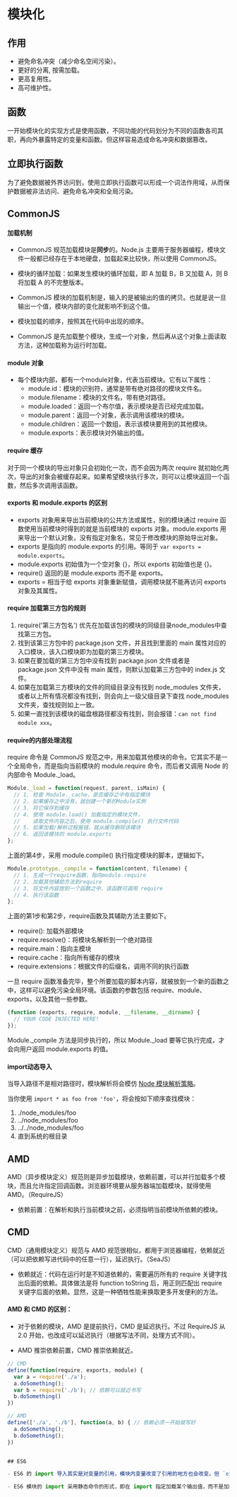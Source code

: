 # 模块化

## 作用

- 避免命名冲突（减少命名空间污染）。
- 更好的分离, 按需加载。
- 更高复用性。
- 高可维护性。


## 函数

一开始模块化的实现方式是使用函数，不同功能的代码划分为不同的函数各司其职，再向外暴露特定的变量和函数。但这样容易造成命名冲突和数据篡改。

## 立即执行函数

为了避免数据被外界访问到，使用立即执行函数可以形成一个词法作用域，从而保护数据被非法访问、避免命名冲突和全局污染。

## CommonJS

#### 加载机制

- CommonJS 规范加载模块是**同步**的。Node.js 主要用于服务器编程，模块文件一般都已经存在于本地硬盘，加载起来比较快，所以使用 CommonJS。

- 模块的循环加载：如果发生模块的循环加载，即 A 加载 B，B 又加载 A，则 B 将加载 A 的不完整版本。

- CommonJS 模块的加载机制是，输入的是被输出的值的拷贝。也就是说一旦输出一个值，模块内部的变化就影响不到这个值。

- 模块加载的顺序，按照其在代码中出现的顺序。

- CommonJS 是先加载整个模块，生成一个对象，然后再从这个对象上面读取方法，这种加载称为运行时加载。

#### module 对象

- 每个模块内部，都有一个module对象，代表当前模块。它有以下属性：
  - module.id：模块的识别符，通常是带有绝对路径的模块文件名。
  - module.filename：模块的文件名，带有绝对路径。
  - module.loaded：返回一个布尔值，表示模块是否已经完成加载。
  - module.parent：返回一个对象，表示调用该模块的模块。
  - module.children：返回一个数组，表示该模块要用到的其他模块。
  - module.exports：表示模块对外输出的值。

#### require 缓存

对于同一个模块的导出对象只会初始化一次，而不会因为两次 require 就初始化两次，导出的对象会被缓存起来。如果希望模块执行多次，则可以让模块返回一个函数，然后多次调用该函数。

#### exports 和 module.exports 的区别

- exports 对象用来导出当前模块的公共方法或属性，别的模块通过 require 函数使用当前模块时得到的就是当前模块的 exports 对象。module.exports 用来导出一个默认对象，没有指定对象名，常见于修改模块的原始导出对象。
- exports 是指向的 module.exports 的引用。等同于 `var exports = module.exports`。
- module.exports 初始值为一个空对象 {}，所以 exports 初始值也是 {}。
- require() 返回的是 module.exports 而不是 exports。
- exports = 相当于给 exports 对象重新赋值，调用模块就不能再访问 exports 对象及其属性。

#### require 加载第三方包的规则

1. require('第三方包名') 优先在加载该包的模块的同级目录node_modules中查找第三方包。
2. 找到该第三方包中的 package.json 文件，并且找到里面的 main 属性对应的入口模块，该入口模块即为加载的第三方模块。
3. 如果在要加载的第三方包中没有找到 package.json 文件或者是 package.json 文件中没有 main 属性，则默认加载第三方包中的 index.js 文件。
4. 如果在加载第三方模块的文件的同级目录没有找到 node_modules 文件夹，或者以上所有情况都没有找到，则会向上一级父级目录下查找 node_modules 文件夹，查找规则如上一致。
5. 如果一直找到该模块的磁盘根路径都没有找到，则会报错：`can not find module xxx`。


#### require的内部处理流程

require 命令是 CommonJS 规范之中，用来加载其他模块的命令。它其实不是一个全局命令，而是指向当前模块的 module.require 命令，而后者又调用 Node 的内部命令 Module._load。

```js
Module._load = function(request, parent, isMain) {
  // 1. 检查 Module._cache，是否缓存之中有指定模块
  // 2. 如果缓存之中没有，就创建一个新的Module实例
  // 3. 将它保存到缓存
  // 4. 使用 module.load() 加载指定的模块文件，
  //    读取文件内容之后，使用 module.compile() 执行文件代码
  // 5. 如果加载/解析过程报错，就从缓存删除该模块
  // 6. 返回该模块的 module.exports
};
```

上面的第4步，采用 module.compile() 执行指定模块的脚本，逻辑如下。

```js
Module.prototype._compile = function(content, filename) {
  // 1. 生成一个require函数，指向module.require
  // 2. 加载其他辅助方法到require
  // 3. 将文件内容放到一个函数之中，该函数可调用 require
  // 4. 执行该函数
};
```

上面的第1步和第2步，require函数及其辅助方法主要如下。

- require(): 加载外部模块
- require.resolve()：将模块名解析到一个绝对路径
- require.main：指向主模块
- require.cache：指向所有缓存的模块
- require.extensions：根据文件的后缀名，调用不同的执行函数

一旦 require 函数准备完毕，整个所要加载的脚本内容，就被放到一个新的函数之中，这样可以避免污染全局环境。该函数的参数包括 require、module、exports，以及其他一些参数。

```js
(function (exports, require, module, __filename, __dirname) {
  // YOUR CODE INJECTED HERE!
});
```

Module._compile 方法是同步执行的，所以 Module._load 要等它执行完成，才会向用户返回 module.exports 的值。

#### import动态导入

当导入路径不是相对路径时，模块解析将会模仿 [Node 模块解析策略](https://nodejs.org/api/modules.html#modules_all_together)。

当你使用 `import * as foo from 'foo'`，将会按如下顺序查找模块：

1. ./node_modules/foo
2. ../node_modules/foo
3. ../../node_modules/foo
4. 直到系统的根目录

## AMD

AMD（异步模块定义）规范则是异步加载模块，依赖前置，可以并行加载多个模块，而且允许指定回调函数。浏览器环境要从服务器端加载模块，就得使用 AMD。（RequireJS）

- 依赖前置：在解析和执行当前模块之前，必须指明当前模块所依赖的模块。

## CMD

CMD（通用模块定义）规范与 AMD 规范很相似，都用于浏览器编程，依赖就近（可以把依赖写进代码中的任意一行），延迟执行。（SeaJS）

- 依赖就近：代码在运行时是不知道依赖的，需要遍历所有的 require 关键字找出后面的依赖。具体做法是将 function toString 后，用正则匹配出 require 关键字后面的依赖。显然，这是一种牺牲性能来换取更多开发便利的方法。

#### AMD 和 CMD 的区别：

- 对于依赖的模块，AMD 是提前执行，CMD 是延迟执行。不过 RequireJS 从 2.0 开始，也改成可以延迟执行（根据写法不同，处理方式不同）。

- AMD 推崇依赖前置，CMD 推崇依赖就近。

```js
// CMD
define(function(require, exports, module) {
  var a = require('./a');
  a.doSomething();
  var b = require('./b'); // 依赖可以就近书写   
  b.doSomething()
})

// AMD
define(['./a', './b'], function(a, b) { // 依赖必须一开始就写好 
  a.doSomething();
  b.doSomething();
})


## ES6

- ES6 的 import 导入其实是对变量的引用，模块内变量改变了引用的地方也会改变。但 `export default x`，导出的是此时到该变量的绑定，而不是标识符 x，所以之后 x 改变了，引用 x 的地方也不会随之改变。`export { x as default }` 则还是对变量的引用。

- ES6 模块的 import 采用静态命令的形式，即在 import 指定加载某个输出值，而不是加载整个模块，这种加载称为编译时加载。
